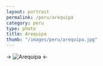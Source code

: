 ```yaml
---
layout: portrait
permalink: /peru/arequipa
category: peru
type: photo
title: Arequipa
thumb: "/images/peru/arequipa.jpg"
---
```

-> ![Arequipa](/images/peru/arequipa.jpg) <-